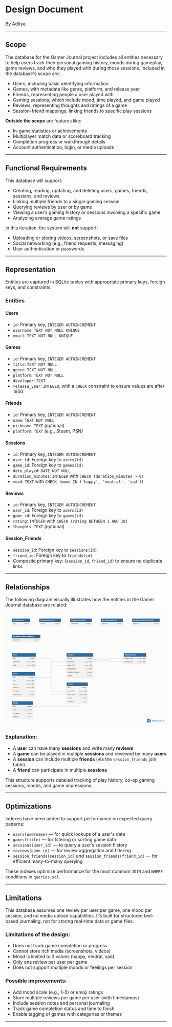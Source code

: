 # Design Document

By Aditya

---

## Scope

The database for the Gamer Journal project includes all entities necessary to help users track their personal gaming history, moods during gameplay, game reviews, and who they played with during those sessions. Included in the database's scope are:

- Users, including basic identifying information
- Games, with metadata like genre, platform, and release year
- Friends, representing people a user played with
- Gaming sessions, which include mood, time played, and game played
- Reviews, representing thoughts and ratings of a game
- Session-friend mappings, linking friends to specific play sessions

**Outside the scope** are features like:
- In-game statistics or achievements
- Multiplayer match data or scoreboard tracking
- Completion progress or walkthrough details
- Account authentication, login, or media uploads

---

## Functional Requirements

This database will support:

- Creating, reading, updating, and deleting users, games, friends, sessions, and reviews
- Linking multiple friends to a single gaming session
- Querying reviews by user or by game
- Viewing a user’s gaming history or sessions involving a specific game
- Analyzing average game ratings

In this iteration, the system will **not** support:
- Uploading or storing videos, screenshots, or save files
- Social networking (e.g., friend requests, messaging)
- User authentication or passwords

---

## Representation

Entities are captured in SQLite tables with appropriate primary keys, foreign keys, and constraints.

### Entities

#### Users

- `id`: Primary key, `INTEGER AUTOINCREMENT`
- `username`: `TEXT NOT NULL UNIQUE`
- `email`: `TEXT NOT NULL UNIQUE`

#### Games

- `id`: Primary key, `INTEGER AUTOINCREMENT`
- `title`: `TEXT NOT NULL`
- `genre`: `TEXT NOT NULL`
- `platform`: `TEXT NOT NULL`
- `developer`: `TEXT`
- `release_year`: `INTEGER`, with a `CHECK` constraint to ensure values are after 1950

#### Friends

- `id`: Primary key, `INTEGER AUTOINCREMENT`
- `name`: `TEXT NOT NULL`
- `nickname`: `TEXT` (optional)
- `platform`: `TEXT` (e.g., Steam, PSN)

#### Sessions

- `id`: Primary key, `INTEGER AUTOINCREMENT`
- `user_id`: Foreign key to `users(id)`
- `game_id`: Foreign key to `games(id)`
- `date_played`: `DATE NOT NULL`
- `duration_minutes`: `INTEGER` with `CHECK (duration_minutes > 0)`
- `mood`: `TEXT` with `CHECK (mood IN ('happy', 'neutral', 'sad'))`

#### Reviews

- `id`: Primary key, `INTEGER AUTOINCREMENT`
- `user_id`: Foreign key to `users(id)`
- `game_id`: Foreign key to `games(id)`
- `rating`: `INTEGER` with `CHECK (rating BETWEEN 1 AND 10)`
- `thoughts`: `TEXT` (optional)

#### Session_Friends

- `session_id`: Foreign key to `sessions(id)`
- `friend_id`: Foreign key to `friends(id)`
- Composite primary key: (`session_id`, `friend_id`) to ensure no duplicate links

---

## Relationships

The following diagram visually illustrates how the entities in the Gamer Journal database are related:

![Gamer Journal ER Diagram](ER_Diagram_Gaming.png)

### Explanation:

- A **user** can have many **sessions** and write many **reviews**
- A **game** can be played in multiple **sessions** and reviewed by many **users**
- A **session** can include multiple **friends** (via the `session_friends` join table)
- A **friend** can participate in multiple **sessions**

This structure supports detailed tracking of play history, co-op gaming sessions, moods, and game impressions.

---

## Optimizations

Indexes have been added to support performance on expected query patterns:

- `users(username)` — for quick lookups of a user's data
- `games(title)` — for filtering or sorting game data
- `sessions(user_id)` — to query a user’s session history
- `reviews(game_id)` — for review aggregation and filtering
- `session_friends(session_id)` and `session_friends(friend_id)` — for efficient many-to-many querying

These indexes optimize performance for the most common `JOIN` and `WHERE` conditions in `queries.sql`.

---

## Limitations

This database assumes one review per user per game, one mood per session, and no media upload capabilities. It’s built for structured text-based journaling, not for storing real-time data or game files.

### Limitations of the design:
- Does not track game completion or progress
- Cannot store rich media (screenshots, videos)
- Mood is limited to 3 values (happy, neutral, sad)
- Only one review per user per game
- Does not support multiple moods or feelings per session

### Possible improvements:
- Add mood scale (e.g., 1–5) or emoji ratings
- Store multiple reviews per game per user (with timestamps)
- Include session notes and personal journaling
- Track game completion status and time to finish
- Enable tagging of games with categories or themes

---
